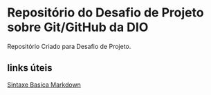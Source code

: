 # Repositório do Desafio de Projeto sobre Git/GitHub da DIO 
 Repositório Criado para Desafio de Projeto.

## links úteis
[Sintaxe Basica Markdown](https://www.markdownguide.org/basic-syntax/)

